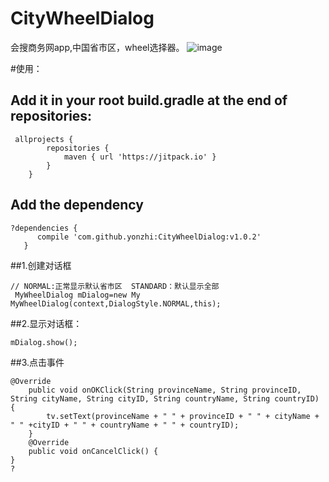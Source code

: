 # CityWheelDialog
会搜商务网app,中国省市区，wheel选择器。
 ![image](https://github.com/yonzhi/CityWheelDialog/blob/master/screenshots/q.png)
 
#使用：
## Add it in your root build.gradle at the end of repositories:

```
 allprojects {
		repositories {
			maven { url 'https://jitpack.io' }
		}
	}
 ```
 
 ## Add the dependency
 
 ```
 ?dependencies {
	   compile 'com.github.yonzhi:CityWheelDialog:v1.0.2'
	}
 ```
##1.创建对话框

```
// NORMAL:正常显示默认省市区  STANDARD：默认显示全部
 MyWheelDialog mDialog=new My MyWheelDialog(context,DialogStyle.NORMAL,this);
```
##2.显示对话框：
```
mDialog.show();
 ```
 
##3.点击事件

```
@Override
    public void onOKClick(String provinceName, String provinceID, String cityName, String cityID, String countryName, String countryID) {
        tv.setText(provinceName + " " + provinceID + " " + cityName + " " +cityID + " " + countryName + " " + countryID);
    }
    @Override
    public void onCancelClick() {
}
?
    
